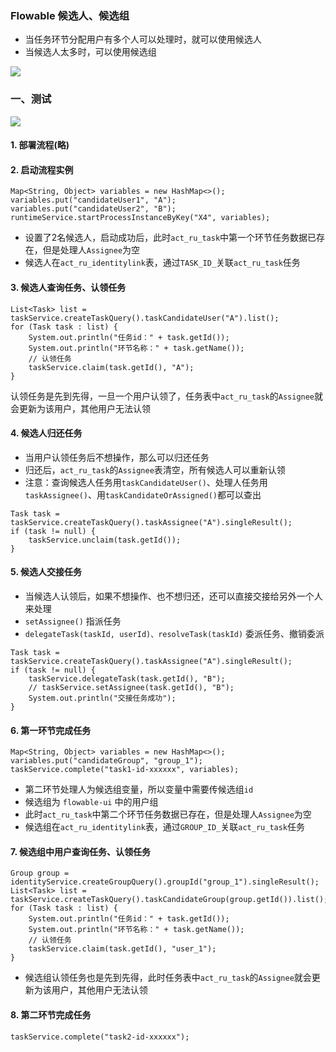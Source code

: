 ###  Flowable 候选人、候选组
* 当任务环节分配用户有多个人可以处理时，就可以使用候选人
* 当候选人太多时，可以使用候选组

![](https://fgq233.github.io/imgs/workflow/flow06.png)

### 一、测试
![](https://fgq233.github.io/imgs/workflow/flow07.png)

#### 1. 部署流程(略)
#### 2. 启动流程实例
```
Map<String, Object> variables = new HashMap<>();
variables.put("candidateUser1", "A");
variables.put("candidateUser2", "B");
runtimeService.startProcessInstanceByKey("X4", variables);
```

* 设置了2名候选人，启动成功后，此时`act_ru_task`中第一个环节任务数据已存在，但是处理人`Assignee`为空
* 候选人在`act_ru_identitylink`表，通过`TASK_ID_`关联`act_ru_task`任务 

#### 3. 候选人查询任务、认领任务
```
List<Task> list = taskService.createTaskQuery().taskCandidateUser("A").list();
for (Task task : list) {
    System.out.println("任务id：" + task.getId());
    System.out.println("环节名称：" + task.getName());
    // 认领任务
    taskService.claim(task.getId(), "A");
}
```

认领任务是先到先得，一旦一个用户认领了，任务表中`act_ru_task`的`Assignee`就会更新为该用户，其他用户无法认领

#### 4. 候选人归还任务
* 当用户认领任务后不想操作，那么可以归还任务
* 归还后，`act_ru_task`的`Assignee`表清空，所有候选人可以重新认领
* 注意：查询候选人任务用`taskCandidateUser()`、处理人任务用`taskAssignee()`、用`taskCandidateOrAssigned()`都可以查出

```
Task task = taskService.createTaskQuery().taskAssignee("A").singleResult();
if (task != null) {
    taskService.unclaim(task.getId());
}
```


#### 5. 候选人交接任务
* 当候选人认领后，如果不想操作、也不想归还，还可以直接交接给另外一个人来处理
* `setAssignee()`  指派任务
* `delegateTask(taskId, userId)、resolveTask(taskId)`  委派任务、撤销委派

```
Task task = taskService.createTaskQuery().taskAssignee("A").singleResult();
if (task != null) {
    taskService.delegateTask(task.getId(), "B");
    // taskService.setAssignee(task.getId(), "B");
    System.out.println("交接任务成功");
}
```

#### 6. 第一环节完成任务
```
Map<String, Object> variables = new HashMap<>();
variables.put("candidateGroup", "group_1");
taskService.complete("task1-id-xxxxxx", variables);
```

* 第二环节处理人为候选组变量，所以变量中需要传候选组`id`
* 候选组为 `flowable-ui` 中的用户组
* 此时`act_ru_task`中第二个环节任务数据已存在，但是处理人`Assignee`为空
* 候选组在`act_ru_identitylink`表，通过`GROUP_ID_`关联`act_ru_task`任务 


#### 7. 候选组中用户查询任务、认领任务
```
Group group = identityService.createGroupQuery().groupId("group_1").singleResult();
List<Task> list = taskService.createTaskQuery().taskCandidateGroup(group.getId()).list();
for (Task task : list) {
    System.out.println("任务id：" + task.getId());
    System.out.println("环节名称：" + task.getName());
    // 认领任务
    taskService.claim(task.getId(), "user_1");
}
```

* 候选组认领任务也是先到先得，此时任务表中`act_ru_task`的`Assignee`就会更新为该用户，其他用户无法认领

#### 8. 第二环节完成任务
```
taskService.complete("task2-id-xxxxxx");
```

